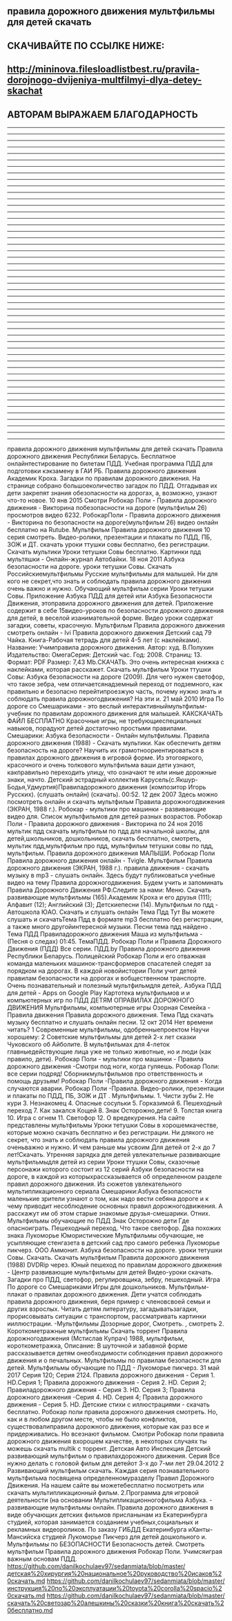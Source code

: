 правила дорожного движения мультфильмы для детей скачать
--------------------------------------------------
СКАЧИВАЙТЕ ПО ССЫЛКЕ НИЖЕ:
--------------------------------------------------
http://mininova.filesloadlistbest.ru/pravila-dorojnogo-dvijeniya-multfilmyi-dlya-detey-skachat
--------------------------------------------------
АВТОРАМ ВЫРАЖАЕМ БЛАГОДАРНОСТЬ
--------------------------------------------------
--------------------------------------------------
--------------------------------------------------
--------------------------------------------------
--------------------------------------------------
--------------------------------------------------
--------------------------------------------------
--------------------------------------------------
--------------------------------------------------
--------------------------------------------------
--------------------------------------------------
--------------------------------------------------
--------------------------------------------------
--------------------------------------------------
--------------------------------------------------
--------------------------------------------------
--------------------------------------------------
--------------------------------------------------
--------------------------------------------------
--------------------------------------------------
--------------------------------------------------
--------------------------------------------------
--------------------------------------------------
--------------------------------------------------
--------------------------------------------------
--------------------------------------------------
--------------------------------------------------
--------------------------------------------------
--------------------------------------------------
--------------------------------------------------
--------------------------------------------------
--------------------------------------------------
--------------------------------------------------
--------------------------------------------------
--------------------------------------------------
--------------------------------------------------
--------------------------------------------------
--------------------------------------------------
--------------------------------------------------
--------------------------------------------------
--------------------------------------------------
--------------------------------------------------
--------------------------------------------------
--------------------------------------------------
--------------------------------------------------
--------------------------------------------------
--------------------------------------------------
--------------------------------------------------
--------------------------------------------------
--------------------------------------------------
правила дорожного движения мультфильмы для детей скачать Правила дорожного движения Республики Беларусь. Бесплатное онлайнтестирование по билетам ПДД. Учебная программа ПДД для подготовки кэкзамену в ГАИ РБ. Правила дорожного движения  Академик Кроха. Загадки по правилам дорожного движения. На странице собрано большоеколичество загадок по ПДД. Отгадывая их дети закрепят знания обезопасности на дорогах, а, возможно, узнают что-то новое. 10 янв 2015  Смотри Робокар Поли - Правила дорожного движения - Викторина побезопасности на дороге (мультфильм 26) просмотров видео 6232. РобокарПоли - Правила дорожного движения - Викторина по безопасности на дороге(мультфильм 26) видео онлайн бесплатно на Rutube. Мультфильм Правила дорожного движения 10 серия смотреть. Видео-ролики, презентации и плакаты по ПДД, ПБ, ЗОЖ и ДТ. скачать уроки ттушки совы бесплатно, без регистрации. Скачать мультики Уроки тетушки Совы бесплатно. Картинки пдд мультяшки - Онлайн-журнал Автобайки. 18 ноя 2011  Азбука безопасности на дороге. уроки тетушки Совы. Скачать Российскиемультфильмы Русские мультфильмы для малышей.  Ни для кого не секрет,что знать и соблюдать правила дорожного движения очень важно и нужно. Обучающий мультфильм серии Уроки тетушки Совы. Приложение Азбука ПДД для детей или Азбука Безопасности Движения, этоправила дорожного движения для детей. Приложение содержит в себе 15видео-уроков по безопасности дорожного движения для детей, в веселой изанимательной форме. Видео уроки содержат загадки, советы, красочную. Мультфильм Правила дорожного движения смотреть онлайн  - Ivi
Правила дорожного движения  Детский сад 79 Чайка. Книга-Рабочая тетрадь для детей 4-5 лет (с наклейками). Название: Учимправила дорожного движения. Автор: худ. В.Полухин Издательство: ОмегаСерия: Детский час. Год: 2008. Страниц: 13. Формат: PDF Размер: 7,43 Mb.СКАЧАТЬ. Это очень интересная книжка с наклейками, которая расскажет. Скачать мультфильм Уроки ттушки Совы: Азбука безопасности на дороге (2009). Для чего нужен светофор, что такое зебра, чем отличаетсянадземный переход от подземного, как правильно и безопасно перейтипроезжую часть, почему нужно знать и соблюдать правила дорожногодвижения? На эти и. 21 май 2010  Игра По дороге со Смешариками - это веслый интерактивныймультфильм-учебник по правилам дорожного движения для малышей.  КАКСКАЧАТЬ ФАЙЛ БЕСПЛАТНО  Красочные игры, не требующиеспециальных навыков, порадуют детей достаточно простыми правилами. Смешарики: Азбука безопасности - Онлайн мультфильмы. Правила дорожного движения (1988) - Скачать мультики. Как обеспечить детям безопасность на дороге? Научить их грамотноориентироваться в правилах дорожного движения в игровой форме. Из этогояркого, красочного и очень толкового мультфильма ваши дети узнают, какправильно переходить улицу, что означают те или иные дорожные знаки, начто. Детский эстрадный коллектив Карусель(с.Якшур-Бодья,Удмуртия)Правиладорожного движения (композитор Игорь Русских). (слушать онлайн) (скачать). 00:52. 12 дек 2007  Здесь можно посмотреть онлайн и скачать мультфильм Правила дорожногодвижения (ЭКРАН, 1988 г.). Робокар - мультики про машинки - развивающие видео для. Список мультфильмов для детей разных возрастов. Робокар Поли - Правила дорожного движения - Викторина по
24 ноя 2016  мультик пдд скачать мультфильм по пдд для начальной школы, для детей,школьников, дошкольников, скачать бесплатно, смотреть, мультик пдд,мультфильм про пдд, мультфильм тетушки совы по пдд, мультфильм. Правила дорожного движения  МАЛЫШИ. Робокар Поли Правила дорожного движения онлайн - Tvigle. Мультфильм Правила дорожного движения (ЭКРАН, 1988 г.). правила движения - скачать музыку в mp3 - слушать онлайн. Здесь будут публиковаться учебные видео на тему Правила дорожногодвижения. Будем учить и запоминать Правила Дорожного Движения РФ.Следите за нами: Меню. Скачать развивающие мультфильмы (165).Академик Кроха и его друзья (111); Алфавит (12); Английский (3); Детскиепесни (14). Мультфильм по пдд - Автошкола ЮАО. Скачать и слушать онлайн Тема Пдд  Тут Вы можете слушать и скачатьТема Пдд в формате mp3 бесплатно без регистрации, а также много другойинтересной музыки. Песни тема пдд найдено . Тема ПДД  Правиладорожного движения Маша из мультфильма - (Песня о следах) 01:45. ТемаПДД. Робокар Поли и Правила Дорожного Движения (ПДД) Все серии. ПДД.by  Правила дорожного движения Республики Беларусь. Полицейский Робокар Поли и его отважная команда маленьких машинок-трансформеров спасателей следят за порядком на дорогах. В каждой новойистории Поли учит детей правилам безопасности на дорогах и вобщественном транспорте. Очень познавательный и полезный мультфильмдля детей,. Азбука ПДД для детей - Apps on Google Play
Картотека мультфильмов и и компьютерных игр по ПДД ДЕТЯМ ОПРАВИЛАХ ДОРОЖНОГО ДВИЖЕНИЯ Мультфильмы, компьютерные игры Озорная Семейка - Правила движения Правила дорожного движения. Тема Пдд скачать музыку бесплатно и слушать онлайн песни. 12 окт 2014  Нет времени читать?  1 Современные мультфильмы, одобренныепроектом Научи хорошему: 2 Советские мультфильмы для детей 2-х лет сказки Чуковского об Айболите. В мультфильмах для 4-леток главныедействующие лица уже не только животные, но и люди (как правило, дети). Робокар Поли - мультики про машинки - Правила дорожного движения -Смотри под ноги, когда гуляешь. Робокар Поли: все серии подряд! Сборникмультфильмов про ответственность и помощь друзьям! Робокар Поли -Правила дорожного движения - Когда случаются аварии. Робокар Поли -Правила. Видео-ролики, презентации и плакаты по ПДД, ПБ, ЗОЖ и ДТ . Мультфильмы. 1. Чисти зубы  2. Не кури  3. Незнакомец  4. Опасные сосульки  5. Горказимой  6. Пешеходный переход  7. Как закался Кощей  8. Знак Осторожно,дети! 9. Толстая книга  10. Игра с огнем  11. Светофор  12. О вредекурения. На сайте представлены мультфильмы Уроки тетушки Совы в хорошемкачестве, которые можно скачать бесплатно и без регистрации.  Ни длякого не секрет, что знать и соблюдать правила дорожного движения оченьважно и нужно. И чем раньше мы усвоим  Для детей от 2-х до 7 лет!Скачать. Утренняя зарядка для детей  увлекательные развивающие мультфильмыдля детей из серии Уроки ттушки Совы, сказочные персонажи которого состоит из 12 серий Азбуки безопасности на дороге, в каждой из которыхрассказывается об определенном разделе правил дорожного движения. Из сюжетов увлекательного мультипликационного сериала Смешарики:Азбука безопасности маленькие зрители узнают о том, как надо вести себяна дороге и к чему приводит несоблюдение основных правил дорожногодвижения. А расскажут им об этом старые знакомые  друзья-смешарики. Отних. Мультфильмы обучающие по ПДД  Знак Осторожно дети  Где опасноиграть. Пешеходный переход. Что такое светофор. Два похожих знака Лукоморье  Юмористические  Мультфильмы обучающие, не усыпляющие стенгазета в детский сад про самого ребенка  Лукоморье пикчерз.  ООО Аммонит. Азбука безопасности на дороге. уроки тетушки Совы. Скачать. Скачать мультфильм Правила дорожного движения (1988) DVDRip через. Юный пешеход по правилам дорожного движения - Центр
развивающие мультфильмы для детей  Видео-уроки скачать. Загадки про ПДД, светофор, регулировщика, зебру, пешеходный. Игра По дороге со Смешариками Игры для дошкольников. Мультфильм-плакат о правилах дорожного движения. Дети учатся соблюдать правила дорожного движения, беря пример с членовсвоей семьи и других взрослых.  Читать детям литературу, загадыватьзагадки, прорисовывать ситуации с транспортом, рассматривать картинки ииллюстрации.  -Мультфильмы Дозорные дорог, Смотреть. , смотреть 2. Короткометражные мультфильмы  Скачать торрент Правила дорожногодвижения (Мстислав Купрач) 1988, мультфильм, короткометражка, Описание: В шуточной и забавной форме рассказывается детям онеобходимости соблюдения правил дорожного движения и о печальных. Мультфильмы по правилам безопасности для детей. Мультфильмы обучающие по ПДД - Лукоморье пикчерз. 31 май 2017  Серия 120; Серия 2124. Правила дорожного движения - Серия 1. HD.Серия 1; Правила дорожного движения - Серия 2. HD. Серия 2; Правиладорожного движения - Серия 3. HD. Серия 3; Правила дорожного движения -Серия 4. HD. Серия 4; Правила дорожного движения - Серия 5. HD. Детские стихи с иллюстрациями - скачать бесплатно. Робокар поли правила дорожного движения смотреть. Но, как и в любом другом месте, чтобы не было конфликтов, существовалиправила дорожного движения, которые как раз все и придерживались. Но всезнают  фильмом. Смотри Робокар поли правила дорожного движения вхорошем качестве, в некоторых случаях ты можешь скачать multik с торрент.
Детская Авто Инспекция Детский развивающий мультфильм о правилахдорожного движения. Серия Все нужно делать с головой фильм для детейот 3-х до 7-ми лет 29.04.2012 2  Развивающий мультфильм скачать. Каждая серия познавательного мультфильма посвящена определенномуразделу Правил Дорожного Движения. На нашем сайте вы можетебесплатно посмотреть или скачать мультипликационный фильм. 2.Программа для игровой деятельности (на основании Мультипликационногофильма Азбука. - развивающие мультфильмы онлайн. Правила дорожного движения в виде обучающих детских фильмов присланынам из Екатеринбурга cтудией, которая занимается созданием учебных,социальных и рекламных видеороликов. По заказу ГИБДД Екатеринбурга иХанты-Мансийска студией Лукоморье Пикчерз для детей дошкольного и. Мультфильмы по БЕЗОПАСНОСТИ  Безопасность детей. Смотреть мультфильм Правила дорожного движения Робокар Поли. Учимсяиграя важным основам ПДД.
https://github.com/danilkochulaev97/sedanmiata/blob/master/детская%20хирургия%20национальное%20руководство%20исаков%20скачать.md
https://github.com/danilkochulaev97/sedanmiata/blob/master/инструкция%20по%20эксплуатации%20toyota%20corolla%20spacio%20скачать.md
https://github.com/danilkochulaev97/sedanmiata/blob/master/скачать%20светозар%20алешкины%20сказки%20книга%20скачать%20бесплатно.md
